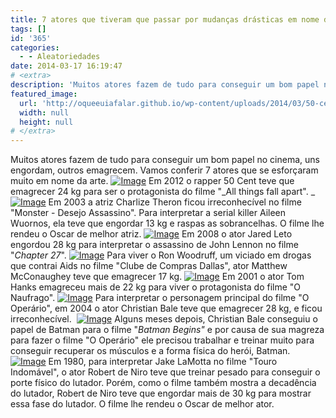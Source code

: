 ```yaml
---
title: 7 atores que tiveram que passar por mudanças drásticas em nome da arte.
tags: []
id: '365'
categories:
  - - Aleatoriedades
date: 2014-03-17 16:19:47
# <extra>
description: 'Muitos atores fazem de tudo para conseguir um bom papel no cinema, uns engordam, outros emagrecem. Vamos conferir 7 atores que se esforçaram muito em nome da arte. Em 2012 o rapper 50 Cent teve que emagrecer 24 kg para ser o protagonista do filme &#8220;All things fall apart&#8221;.  Em 2003 a atriz Charlize Theron ficou irreconhecível no filme &#8220;Monster &#8211; Desejo Assassino&#8221;. Para interpretar a serial killer Aileen Wuornos, ela teve que engordar 13 kg e raspas as sobrancelhas. O filme lhe rendeu o Oscar de melhor atriz. Em 2008 o ator Jared Leto engordou 28 kg para interpretar o assassino de John Lennon no filme &#8220;Chapter 27&#8220;. Para viver o Ron Woodruff, um viciado em drogas que contrai Aids no filme &#8220;Clube de Compras Dallas&#8221;, ator Matthew McConaughey teve que emagrecer 17 kg.  Em 2001 o ator Tom Hanks emagreceu mais de &hellip;'
featured_image: 
  url: 'http://oqueeuiafalar.github.io/wp-content/uploads/2014/03/50-cent-body-transformation.jpg?w=650'
  width: null
  height: null
# </extra>
---
```


Muitos atores fazem de tudo para conseguir um bom papel no cinema, uns engordam, outros emagrecem. Vamos conferir 7 atores que se esforçaram muito em nome da arte. [![Image](http://162.243.62.160/wp-content/uploads/2014/03/50-cent-body-transformation.jpg?w=650)](http://162.243.62.160/wp-content/uploads/2014/03/50-cent-body-transformation.jpg) Em 2012 o rapper 50 Cent teve que emagrecer 24 kg para ser o protagonista do filme "_All things fall apart". _ [![Image](http://162.243.62.160/wp-content/uploads/2014/03/charlize-theron-hot-monster-comparison1.jpg?w=650)](http://162.243.62.160/wp-content/uploads/2014/03/charlize-theron-hot-monster-comparison1.jpg) Em 2003 a atriz Charlize Theron ficou irreconhecível no filme "Monster - Desejo Assassino". Para interpretar a serial killer Aileen Wuornos, ela teve que engordar 13 kg e raspas as sobrancelhas. O filme lhe rendeu o Oscar de melhor atriz.  [![Image](http://162.243.62.160/wp-content/uploads/2014/03/jared-jared-leto-21276309-1910-2560.jpg?w=650)](http://162.243.62.160/wp-content/uploads/2014/03/jared-jared-leto-21276309-1910-2560.jpg) Em 2008 o ator Jared Leto engordou 28 kg para interpretar o assassino de John Lennon no filme "_Chapter 27_". [![Image](http://162.243.62.160/wp-content/uploads/2014/03/matthew_mcconaughey_dallas_buyers_club_movie_transformations.jpg?w=650)](http://162.243.62.160/wp-content/uploads/2014/03/matthew_mcconaughey_dallas_buyers_club_movie_transformations.jpg) Para viver o Ron Woodruff, um viciado em drogas que contrai Aids no filme "Clube de Compras Dallas", ator Matthew McConaughey teve que emagrecer 17 kg.  [![Image](http://162.243.62.160/wp-content/uploads/2014/03/tom-hanks-mudanca-filme-o-naufrago.jpg?w=650)](http://162.243.62.160/wp-content/uploads/2014/03/tom-hanks-mudanca-filme-o-naufrago.jpg) Em 2001 o ator Tom Hanks emagreceu mais de 22 kg para viver o protagonista do filme "O Naufrago". [![Image](http://162.243.62.160/wp-content/uploads/2014/03/christian-bale.jpg?w=650)](http://162.243.62.160/wp-content/uploads/2014/03/christian-bale.jpg) Para interpretar o personagem principal do filme "O Operário", em 2004 o ator Christian Bale teve que emagrecer 28 kg, e ficou irreconhecível.   [![Image](http://162.243.62.160/wp-content/uploads/2014/03/christianbalebatmanworkout1.jpg?w=650)](http://162.243.62.160/wp-content/uploads/2014/03/christianbalebatmanworkout1.jpg) Alguns meses depois, Christian Bale conseguiu o papel de Batman para o filme "_Batman Begins"_ e por causa de sua magreza para fazer o filme "O Operário" ele precisou trabalhar e treinar muito para conseguir recuperar os músculos e a forma física do herói, Batman.  [![Image](http://162.243.62.160/wp-content/uploads/2014/03/de-niro-001.jpg?w=650)](http://162.243.62.160/wp-content/uploads/2014/03/de-niro-001.jpg) Em 1980, para interpretar Jake LaMotta no filme "Touro Indomável", o ator Robert de Niro teve que treinar pesado para conseguir o porte físico do lutador. Porém, como o filme também mostra a decadência do lutador, Robert de Niro teve que engordar mais de 30 kg para mostrar essa fase do lutador. O filme lhe rendeu o Oscar de melhor ator.
